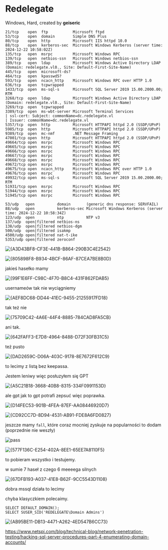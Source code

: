 # Redelegate
Windows, Hard, created by **geiseric**


```
21/tcp    open  ftp           Microsoft ftpd
53/tcp    open  domain        Simple DNS Plus
80/tcp    open  http          Microsoft IIS httpd 10.0
88/tcp    open  kerberos-sec  Microsoft Windows Kerberos (server time: 2024-12-22 10:58:02Z)
135/tcp   open  msrpc         Microsoft Windows RPC
139/tcp   open  netbios-ssn   Microsoft Windows netbios-ssn
389/tcp   open  ldap          Microsoft Windows Active Directory LDAP (Domain: redelegate.vl0., Site: Default-First-Site-Name)
445/tcp   open  microsoft-ds?
464/tcp   open  kpasswd5?
593/tcp   open  ncacn_http    Microsoft Windows RPC over HTTP 1.0
636/tcp   open  tcpwrapped
1433/tcp  open  ms-sql-s      Microsoft SQL Server 2019 15.00.2000.00; RTM
3268/tcp  open  ldap          Microsoft Windows Active Directory LDAP (Domain: redelegate.vl0., Site: Default-First-Site-Name)
3269/tcp  open  tcpwrapped
3389/tcp  open  ms-wbt-server Microsoft Terminal Services
| ssl-cert: Subject: commonName=dc.redelegate.vl
| Issuer: commonName=dc.redelegate.vl
5357/tcp  open  http          Microsoft HTTPAPI httpd 2.0 (SSDP/UPnP)
5985/tcp  open  http          Microsoft HTTPAPI httpd 2.0 (SSDP/UPnP)
9389/tcp  open  mc-nmf        .NET Message Framing
47001/tcp open  http          Microsoft HTTPAPI httpd 2.0 (SSDP/UPnP)
49664/tcp open  msrpc         Microsoft Windows RPC
49665/tcp open  msrpc         Microsoft Windows RPC
49666/tcp open  msrpc         Microsoft Windows RPC
49667/tcp open  msrpc         Microsoft Windows RPC
49668/tcp open  msrpc         Microsoft Windows RPC
49672/tcp open  msrpc         Microsoft Windows RPC
49675/tcp open  ncacn_http    Microsoft Windows RPC over HTTP 1.0
49676/tcp open  msrpc         Microsoft Windows RPC
49932/tcp open  ms-sql-s      Microsoft SQL Server 2019 15.00.2000.00; RTM
51931/tcp open  msrpc         Microsoft Windows RPC
51944/tcp open  msrpc         Microsoft Windows RPC
51945/tcp open  msrpc         Microsoft Windows RPC

53/udp   open          domain       (generic dns response: SERVFAIL)
88/udp   open          kerberos-sec Microsoft Windows Kerberos (server time: 2024-12-22 10:58:34Z)
123/udp  open          ntp          NTP v3
137/udp  open|filtered netbios-ns
138/udp  open|filtered netbios-dgm
500/udp  open|filtered isakmp
4500/udp open|filtered nat-t-ike
5353/udp open|filtered zeroconf
```

![{A3D43BF8-CF3E-441B-B864-290B3C4E2542}](https://github.com/user-attachments/assets/4db50091-29e1-4c63-b555-b34e9097e136)

![{805898F8-B934-4BCF-86AF-87CEA7BE8B0D}](https://github.com/user-attachments/assets/60b40c8e-4013-44e4-99f2-b1613691059b)

jakieś hasełko mamy

![{99F1E6FF-C98C-4F70-B8C4-431F862FDAB5}](https://github.com/user-attachments/assets/4c133add-7772-463f-8fc9-d1e3ee893549)

usernameów tak nie wyciągniemy

![{AEF8DC68-DD44-41EC-9455-21255917FD18}](https://github.com/user-attachments/assets/9081151a-224f-4df1-82ef-dc95ac6a8529)

tak też nie

![{75709C42-4A6E-44F4-8885-784CAD8FA5CB}](https://github.com/user-attachments/assets/eee6f596-9a3b-4462-af42-975101bff2a8)

ani tak.

![{642FAFF3-E7D8-4964-8488-D72F30FB31C5}](https://github.com/user-attachments/assets/171a13c1-cba2-44a5-b921-9d8141fe6510)

też pusto

![{DAD2659C-D06A-403C-9178-8E7672F612C9}](https://github.com/user-attachments/assets/25e96066-3cfb-4175-8503-2e3fb068ee41)

to lecimy z listą bez keepassa.

Jestem leniwy więc posłuzyłem się GPT

![{A5C21B18-3668-40B8-8315-334F0991153D}](https://github.com/user-attachments/assets/2c72f134-4b36-4353-8875-80de5b7de846)

ale gpt jak to gpt potrafi zepsuć więc poprawka.

![{D14FEC53-901B-4FEA-87EF-AA08446920D7}](https://github.com/user-attachments/assets/916e3612-a5e7-4526-ba3d-d3d07df0670c)

![{CD92CC7D-8D94-4531-AB91-FDE8A6FD0827}](https://github.com/user-attachments/assets/0bf99c39-2a94-4031-b4ce-47d35008b7cc)

jeszcze mamy `fall`, które coraz mocniej zyskuje na popularności to dodam (poprzednie nie weszły)

![pass](https://github.com/user-attachments/assets/28b7aab8-dcf1-4925-b432-918f88ace630)

![{577F136C-E254-402A-8EE1-65EE7A8110F5}](https://github.com/user-attachments/assets/d543718d-f324-4471-8f3b-0fcd6f690b3e)

to pobieram wszystko i testujemy.

w sumie 7 haseł z czego 6 meeeega silnych

![{67DFB193-A037-41E8-B62F-9CC5543D1108}](https://github.com/user-attachments/assets/28dd9056-70d7-4ce4-9b51-283cb663cb15)

dobra mssql działa to lecimy

chyba klasyczkiem polecaimy.
```
SELECT DEFAULT_DOMAIN();
SELECT SUSER_SID('REDELEGATE\Domain Admins')
```

![{AB95BE11-DB13-4471-A262-4ED547B6CC73}](https://github.com/user-attachments/assets/1db67aa4-2609-415e-98d9-30bf112d37f0)

https://www.netspi.com/blog/technical-blog/network-penetration-testing/hacking-sql-server-procedures-part-4-enumerating-domain-accounts/



